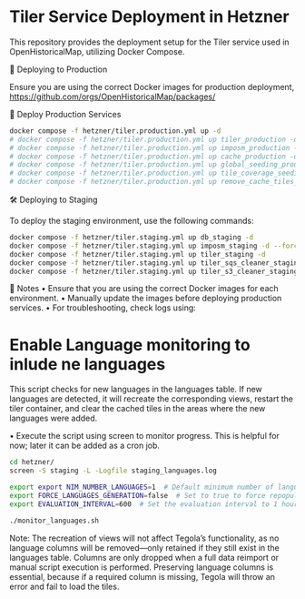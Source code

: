 # Tiler Service Deployment in Hetzner

This repository provides the deployment setup for the Tiler service used in OpenHistoricalMap, utilizing Docker Compose.

🚀 Deploying to Production

Ensure you are using the correct Docker images for production deployment, https://github.com/orgs/OpenHistoricalMap/packages/


📌 Deploy Production Services

```sh
docker compose -f hetzner/tiler.production.yml up -d
# docker compose -f hetzner/tiler.production.yml up tiler_production -d
# docker compose -f hetzner/tiler.production.yml up imposm_production -d
# docker compose -f hetzner/tiler.production.yml up cache_production -d
# docker compose -f hetzner/tiler.production.yml up global_seeding_production -d --force-recreate
# docker compose -f hetzner/tiler.production.yml up tile_coverage_seeding_production -d --force-recreate
# docker compose -f hetzner/tiler.production.yml up remove_cache_tiles_production -d --force-recreate
```

🛠 Deploying to Staging

To deploy the staging environment, use the following commands:

```sh
docker compose -f hetzner/tiler.staging.yml up db_staging -d
docker compose -f hetzner/tiler.staging.yml up imposm_staging -d --force-recreate
docker compose -f hetzner/tiler.staging.yml up tiler_staging -d
docker compose -f hetzner/tiler.staging.yml up tiler_sqs_cleaner_staging -d
docker compose -f hetzner/tiler.staging.yml up tiler_s3_cleaner_staging -d
```

📌 Notes
	•	Ensure that you are using the correct Docker images for each environment.
	•	Manually update the images before deploying production services.
	•	For troubleshooting, check logs using:



# Enable Language monitoring to inlude ne languages
This script checks for new languages in the languages table. If new languages are detected, it will recreate the corresponding views, restart the tiler container, and clear the cached tiles in the areas where the new languages were added.

•	Execute the script using screen to monitor progress. This is helpful for now; later it can be added as a cron job.

```sh
cd hetzner/
screen -S staging -L -Logfile staging_languages.log

export export NIM_NUMBER_LANGUAGES=1  # Default minimum number of languages  
export FORCE_LANGUAGES_GENERATION=false  # Set to true to force repopulation of the languages
export EVALUATION_INTERVAL=600  # Set the evaluation interval to 1 hour (in seconds) to check for new languages in the database  

./monitor_languages.sh

```

Note: The recreation of views will not affect Tegola’s functionality, as no language columns will be removed—only retained if they still exist in the languages table. Columns are only dropped when a full data reimport or manual script execution is performed. Preserving language columns is essential, because if a required column is missing, Tegola will throw an error and fail to load the tiles.
